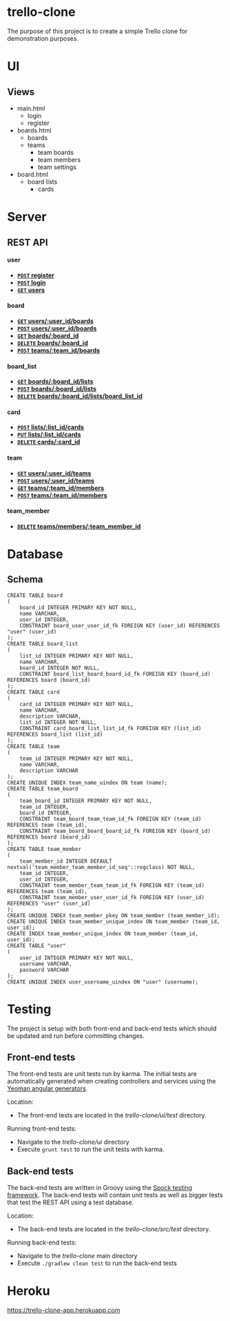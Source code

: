 # trello-clone

The purpose of this project is to create a simple Trello clone for demonstration purposes.

# UI

## Views

* main.html
    * login
    * register
* boards.html
    * boards
    * teams
        * team boards
        * team members
        * team settings
* board.html
    * board lists
        * cards

# Server

## REST API

#### user
- **[<code>POST</code> register](https://github.com/vsajja/trello-clone/blob/master/docs/api/v1/endpoints/user/POST_register.md)**
- **[<code>POST</code> login](https://github.com/vsajja/trello-clone/blob/master/docs/api/v1/endpoints/user/POST_login.md)**
- **[<code>GET</code> users](https://github.com/vsajja/trello-clone/blob/master/docs/api/v1/endpoints/user/GET_users.md)**

#### board
- **[<code>GET</code> users/:user_id/boards](https://github.com/vsajja/trello-clone/blob/master/docs/api/v1/endpoints/board/GET_user_boards.md)**
- **[<code>POST</code> users/:user_id/boards](https://github.com/vsajja/trello-clone/blob/master/docs/api/v1/endpoints/board/POST_user_boards.md)**
- **[<code>GET</code> boards/:board_id](https://github.com/vsajja/trello-clone/blob/master/docs/api/v1/endpoints/board/)**
- **[<code>DELETE</code> boards/:board_id](https://github.com/vsajja/trello-clone/blob/master/docs/api/v1/endpoints/board/)**
- **[<code>POST</code> teams/:team_id/boards]()**

#### board_list
- **[<code>GET</code> boards/:board_id/lists]()**
- **[<code>POST</code> boards/:board_id/lists]()**
- **[<code>DELETE</code> boards/:board_id/lists/board_list_id]()**

#### card
- **[<code>POST</code> lists/:list_id/cards]()**
- **[<code>PUT</code> lists/:list_id/cards]()**
- **[<code>DELETE</code> cards/:card_id]()**

#### team
- **[<code>GET</code> users/:user_id/teams]()**
- **[<code>POST</code> users/:user_id/teams]()**
- **[<code>GET</code> teams/:team_id/members]()**
- **[<code>POST</code> teams/:team_id/members]()**

#### team_member
- **[<code>DELETE</code> teams/members/:team_member_id]()**

# Database

## Schema 
```
CREATE TABLE board
(
    board_id INTEGER PRIMARY KEY NOT NULL,
    name VARCHAR,
    user_id INTEGER,
    CONSTRAINT board_user_user_id_fk FOREIGN KEY (user_id) REFERENCES "user" (user_id)
);
CREATE TABLE board_list
(
    list_id INTEGER PRIMARY KEY NOT NULL,
    name VARCHAR,
    board_id INTEGER NOT NULL,
    CONSTRAINT board_list_board_board_id_fk FOREIGN KEY (board_id) REFERENCES board (board_id)
);
CREATE TABLE card
(
    card_id INTEGER PRIMARY KEY NOT NULL,
    name VARCHAR,
    description VARCHAR,
    list_id INTEGER NOT NULL,
    CONSTRAINT card_board_list_list_id_fk FOREIGN KEY (list_id) REFERENCES board_list (list_id)
);
CREATE TABLE team
(
    team_id INTEGER PRIMARY KEY NOT NULL,
    name VARCHAR,
    description VARCHAR
);
CREATE UNIQUE INDEX team_name_uindex ON team (name);
CREATE TABLE team_board
(
    team_board_id INTEGER PRIMARY KEY NOT NULL,
    team_id INTEGER,
    board_id INTEGER,
    CONSTRAINT team_board_team_team_id_fk FOREIGN KEY (team_id) REFERENCES team (team_id),
    CONSTRAINT team_board_board_board_id_fk FOREIGN KEY (board_id) REFERENCES board (board_id)
);
CREATE TABLE team_member
(
    team_member_id INTEGER DEFAULT nextval('team_member_team_member_id_seq'::regclass) NOT NULL,
    team_id INTEGER,
    user_id INTEGER,
    CONSTRAINT team_member_team_team_id_fk FOREIGN KEY (team_id) REFERENCES team (team_id),
    CONSTRAINT team_member_user_user_id_fk FOREIGN KEY (user_id) REFERENCES "user" (user_id)
);
CREATE UNIQUE INDEX team_member_pkey ON team_member (team_member_id);
CREATE UNIQUE INDEX team_member_unique_index ON team_member (team_id, user_id);
CREATE INDEX team_member_unique_index ON team_member (team_id, user_id);
CREATE TABLE "user"
(
    user_id INTEGER PRIMARY KEY NOT NULL,
    username VARCHAR,
    password VARCHAR
);
CREATE UNIQUE INDEX user_username_uindex ON "user" (username);
```

# Testing

The project is setup with both front-end and back-end tests which should be updated and run before committing changes.

## Front-end tests

The front-end tests are unit tests run by karma. The initial tests are automatically generated when creating controllers
and services using the [Yeoman angular generators](https://github.com/yeoman/generator-angular#readme).

Location:
* The front-end tests are located in the *trello-clone/ui/test* directory.

Running front-end tests:
* Navigate to the *trello-clone/ui* directory
* Execute `grunt test` to run the unit tests with karma.

## Back-end tests

The back-end tests are written in Groovy using the [Spock testing framework](http://spockframework.org/). The back-end tests
will contain unit tests as well as bigger tests that test the REST API using a test database.

Location:
* The back-end tests are located in the *trello-clone/src/test* directory.

Running back-end tests:
* Navigate to the *trello-clone* main directory
* Execute `./gradlew clean test` to run the back-end tests

# Heroku
https://trello-clone-app.herokuapp.com
